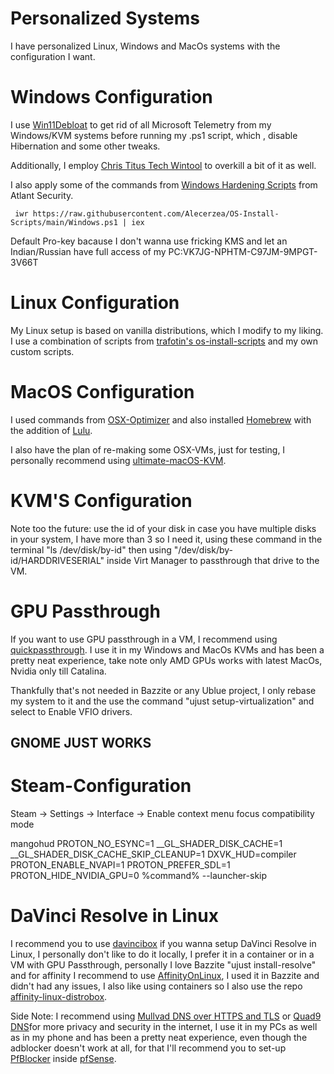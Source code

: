 # Personalized Systems
I have personalized Linux, Windows and MacOs systems with the configuration I want.

# Windows Configuration
I use [Win11Debloat](https://github.com/Raphire/Win11Debloat) to get rid of all Microsoft Telemetry from my Windows/KVM systems before running my .ps1 script, which , disable Hibernation and some other tweaks.

Additionally, I employ [Chris Titus Tech Wintool](https://github.com/ChrisTitusTech/winutil) to overkill a bit of it as well.

I also apply some of the commands from [Windows Hardening Scripts](https://github.com/atlantsecurity/windows-hardening-scripts/tree/main) from Atlant Security.

```
 iwr https://raw.githubusercontent.com/Alecerzea/OS-Install-Scripts/main/Windows.ps1 | iex
 ```

Default Pro-key bacause I don't wanna use fricking KMS and let an Indian/Russian have full access of my PC:VK7JG-NPHTM-C97JM-9MPGT-3V66T

# Linux Configuration
My Linux setup is based on vanilla distributions, which I modify to my liking. I use a combination of scripts from [trafotin's os-install-scripts](https://gitlab.com/trafotin/os-install-scripts) and my own custom scripts.

# MacOS Configuration
I used commands from [OSX-Optimizer](https://github.com/sickcodes/osx-optimizer) and also installed [Homebrew](https://brew.sh/) with the addition of [Lulu](https://github.com/objective-see/LuLu).

I also have the plan of re-making some OSX-VMs, just for testing, I personally recommend using [ultimate-macOS-KVM](https://github.com/Coopydood/ultimate-macOS-KVM).

# KVM'S Configuration
Note too the future: use the id of your disk in case you have multiple disks in your system, I have more than 3 so I need it, using these command in the terminal "ls /dev/disk/by-id" then using "/dev/disk/by-id/HARDDRIVESERIAL" inside Virt Manager to passthrough that drive to the VM.

# GPU Passthrough
If you want to use GPU passthrough in a VM, I recommend using [quickpassthrough](https://github.com/HikariKnight/quickpassthrough). I use it in my Windows and MacOs KVMs and has been a pretty neat experience, take note only AMD GPUs works with latest MacOs, Nvidia only till Catalina.

Thankfully that's not needed in Bazzite or any Ublue project, I only rebase my system to it and the use the command "ujust setup-virtualization" and select to Enable VFIO drivers.

## GNOME JUST WORKS

# Steam-Configuration
Steam → Settings → Interface → Enable context menu focus compatibility mode

mangohud PROTON_NO_ESYNC=1 __GL_SHADER_DISK_CACHE=1 __GL_SHADER_DISK_CACHE_SKIP_CLEANUP=1 DXVK_HUD=compiler PROTON_ENABLE_NVAPI=1 PROTON_PREFER_SDL=1 PROTON_HIDE_NVIDIA_GPU=0 %command% --launcher-skip

# DaVinci Resolve in Linux
I recommend you to use [davincibox](https://github.com/zelikos/davincibox) if you wanna setup DaVinci Resolve in Linux, I personally don't like to do it locally, I prefer it in a container or in a VM with GPU Passthrough, personally I love Bazzite "ujust install-resolve" and for affinity I recommend to use [AffinityOnLinux](https://github.com/ryzendew/AffinityOnLinux), I used it in Bazzite and didn't had any issues, I also like using containers so I also use the repo [affinity-linux-distrobox](https://github.com/markusdd/affinity-linux-distrobox/).


Side Note: I recommend using [Mullvad DNS over HTTPS and TLS](https://mullvad.net/en/help/dns-over-https-and-dns-over-tls) or [Quad9 DNS](https://www.quad9.net/)for more privacy and security in the internet, I use it in my PCs as well as in my phone and has been a pretty neat experience, even though the adblocker doesn't work at all, for that I'll recommend you to set-up [PfBlocker](https://docs.netgate.com/pfsense/en/latest/packages/pfblocker.html) inside [pfSense](https://www.pfsense.org/).
